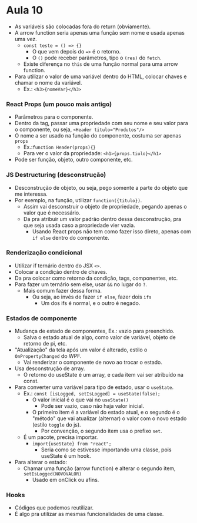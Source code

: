 # Aula 10

* As variáveis são colocadas fora do return (obviamente).
* A arrow function seria apenas uma função sem nome e usada apenas uma vez.
  * `const teste = () => {}`
    * O que vem depois do `=>` é o retorno.
    * O `()` pode receber parâmetros, tipo o `(res)` do `fetch`.
  * Existe diferença no `this` de uma função normal para uma arrow function.
* Para utilizar o valor de uma variável dentro do HTML, colocar chaves e chamar o nome da variável.
  * Ex.: `<h3>{nomeVar}</h3>`

### React Props (um pouco mais antigo)
* Parâmetros para o componente.
* Dentro da tag, passar uma propriedade com seu nome e seu valor para o componente, ou seja, `<Header titulo="Produtos"/>`
* O nome a ser usado na função do componente, costuma ser apenas `props`
  * Ex.:`function Header(props){}`
  * Para ver o valor da propriedade: `<h1>{props.tiulo}</h1>`
* Pode ser função, objeto, outro componente, etc.

### JS Destructuring (desconstrução)
* Desconstrução de objeto, ou seja, pego somente a parte do objeto que me interessa.
* Por exemplo, na função, utilizar `function({titulo})`.
  * Assim vai desconstruir o objeto de propriedade, pegando apenas o valor que é necessário.
  * Da pra atribuir um valor padrão dentro dessa desconstrução, pra que seja usada caso a propriedade vier vazia.
    * Usando React props não tem como fazer isso direto, apenas com `if else` dentro do componente.

### Renderização condicional
* Utilizar if ternário dentro do JSX `<>`.
* Colocar a condição dentro de chaves.
* Da pra colocar como retorno da condição, tags, componentes, etc.
* Para fazer um ternário sem else, usar `&&` no lugar do `?`.
  * Mais comum fazer dessa forma.
    * Ou seja, ao invés de fazer `if else`, fazer dois `ifs`
      * Um dos ifs é normal, e o outro é negado.

### Estados de componente
* Mudança de estado de componentes, Ex.: vazio para preenchido.
  * Salva o estado atual de algo, como valor de variável, objeto de retorno de pi, etc.
* "Atualização" da tela após um valor é alterado, estilo o `OnPropertyChanged` do WPF.
  * Vai renderizar o componente de novo ao trocar o estado.
* Usa desconstrução de array.
  * O retorno do useState é um array, e cada item vai ser atribuído na const.
* Para converter uma variável para tipo de estado, usar o `useState`.
  * Ex.: `const [isLogged, setIsLogged] = useState(false);`
    * O valor inicial é o que vai no `useState()`
      * Pode ser vazio, caso não haja valor inicial.
    * O primeiro item é a variável do estado atual, e o segundo é o "método" que vai atualizar (alternar) o valor com o novo estado (estilo `toggle` do js).
      * Por convenção, o segundo item usa o prefixo `set`.
  * É um pacote, precisa importar.
    * `import{useState} from "react";`
      * Seria como se estivesse importando uma classe, pois useState é um hook.
* Para alterar o estado:
  * Chamar uma função (arrow function) e alterar o segundo item, `setIsLogged(NOVOVALOR)`
    * Usado em onClick ou afins.

### Hooks
* Códigos que podemos reutilizar.
* É algo pra utilizar as mesmas funcionalidades de uma classe.